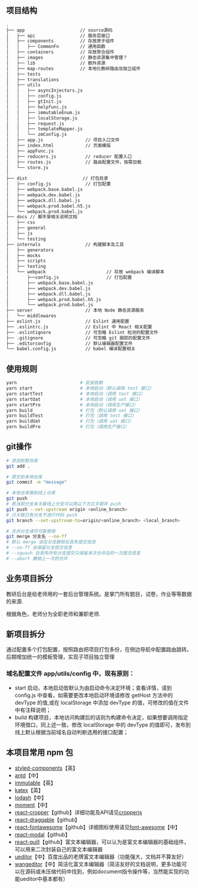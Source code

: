 ## 项目结构

```txt
.
├── app                     // source源码
│   ├── api                 // 服务层接口
│   ├── components          // 存放原子组件
│   │   ├── CommonFn        // 通用函数
│   ├── containers          // 存放聚合组件
│   ├── images              // 静态资源集中管理？
│   ├── lib                 // 额外资源
│   ├── map-routes          // 本地化教研路由及独立组件
│   ├── tests
│   ├── translations
│   ├── utils
│   │   ├── asyncInjectors.js
│   │   ├── config.js
│   │   ├── gtInit.js
│   │   ├── helpfunc.js
│   │   ├── immutableEnum.js
│   │   ├── localStorage.js
│   │   ├── request.js
│   │   ├── templateMapper.js
│   │   └── zmConfig.js
│   ├── app.js                // 项目入口文件
│   ├── index.html            // 页面模版
│   ├── appFunc.js
│   ├── reducers.js           // reducer 配置入口
│   ├── routes.js             // 路由配置文件，按需加载
│   └── store.js
│
├── dist                     // 打包目录
│   ├── config.js             // 打包配置
│   ├── webpack.base.babel.js
│   ├── webpack.dev.babel.js
│   ├── webpack.dll.babel.js
│   ├── webpack.prod.babel.h5.js
│   └── webpack.prod.babel.js
├── docs // 脚手架相关说明文档
│   ├── css
│   ├── general
│   ├── js
│   └── testing
├── internals                 // 构建脚本及工具
│   ├── generators
│   ├── mocks
│   ├── scripts
│   ├── testing
│   └── webpack                       // 存放 webpack 编译脚本
|       ├──config.js                  // 打包配置
│       ├── webpack.base.babel.js
│       ├── webpack.dev.babel.js
│       ├── webpack.dll.babel.js
│       ├── webpack.prod.babel.h5.js
│       └── webpack.prod.babel.js
├── server                    // 本地 Node 静态资源服务
│   └── middlewares
├── eslint.js                 // Eslint 通用配置
├── .eslintrc.js              // Eslint 中 React 相关配置
├── .eslintignore             // 可忽略 Eslint 检测的配置文件
├── .gitignore                // 可忽略 git 跟踪的配置文件
├── .editorconfig             // 默认编辑器配置文件
└── babel.config.js           // babel 编译配置相关
```

## **使用规则**

```bash
yarn                        # 安装依赖
yarn start                  # 本地启动（默认调用 test 接口）
yarn startTest              # 本地启动（调用 test 接口）
yarn startUat               # 本地启动（调用 uat 接口）
yarn startPro               # 本地启动（调用生产接口）
yarn build                  # 打包（默认调用 uat 接口）
yarn buildTest              # 打包（调用 test 接口）
yarn buildUat               # 打包（调用 uat 接口）
yarn buildPro               # 打包（调用生产接口）
```

## git操作

```bash
# 添加到暂存库
git add .

# 提交到本地仓库
git commit -m "message"

# 本地仓库推到线上仓库
git push
# 若当前分支未关联线上分支可以用以下方式关联并 push
git push --set-upstream origin <online_branch>
# 只关联已有分支不进行代码 push
git branch --set-upstream-to=origin/<online_branch> <local_branch>

# 合并分支请尽可能使用
git merge 分支名 --no-ff
# 默认 merge 会在分支删除后丢失提交信息
# --no-ff 会保留分支提交信息
# --squash 会丢失所有分支提交只保留本次合并后的一次提交信息
# --abort 撤销上一次的合并
```

## 业务项目拆分

教研后台是给老师用的一套后台管理系统。是掌门所有题目，试卷，作业等等数据的来源.

根据角色，老师分为全职老师和兼职老师.


## 新项目拆分

通过配置多个打包配置，按照路由把项目打包多份，在侧边导航中配置路由跳转。后期增加统一的模板管理，实现子项目独立管理

### 域名配置文件 app/utils/config 中，现有原则：
- start 启动，本地启动皆默认为由启动命令决定环境；查看详情，请到 config.js 中查看，如需要更改本地启动环境请修改 getHost 方法中的 devType 的值,或在 localStorage 中添加 devType 的值，可修改的值在文件中有注释说明；
- build 构建项目，本地访问构建后的话则为构建命令决定，如果想要调用指定环境借口，同上述一致，修改 localStorage 中的 devType 的值即可，发布到线上默认根据当前域名自动判断选用的接口配置；

## 本项目常用 npm 包
- [styled-components](https://www.styled-components.com/)【英】
- [antd](https://2x.ant.design/)【中】
- [immutable](https://facebook.github.io/immutable-js/docs/)【英】
- [katex](https://khan.github.io/KaTeX/)【英】
- [lodash](https://www.lodashjs.com/)【中】
- [moment](http://momentjs.cn/)【中】
- [react-cropper](https://github.com/TAPP-TV/react-cropperjs)【github】详细功能及API请见[cropperjs](https://github.com/fengyuanchen/cropperjs)
- [react-draggable](https://github.com/mzabriskie/react-draggable)【github】
- [react-fontawesome](https://github.com/danawoodman/react-fontawesome)【github】详细图标使用请见[font-awesome](http://www.fontawesome.com.cn/)【中】
- [react-modal](https://github.com/reactjs/react-modal)【github】
- [react-quill](https://github.com/zenoamaro/react-quill)【github】富文本编辑器，可以认为是富文本编辑器的基础组件，可以用来二次封装自己的富文本编辑器
- [ueditor](http://fex.baidu.com/ueditor/)【中】百度出品的老牌富文本编辑器（功能强大，文档并不算友好）
- [wangeditor](https://www.kancloud.cn/wangfupeng/wangeditor3/332599)【中】简洁化富文本编辑器（简洁友好的文档说明，更多功能可以在源码或未压缩代码中找到，例如document指令操作等，当然能实现的功能ueditor中基本都有）


